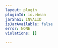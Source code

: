 ```yaml
---
layout: plugin
pluginId: io.ebean
jarSha1: INVALID
isJarAvailable: false
error: NONE
violations: []

---
```

